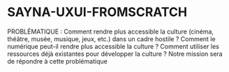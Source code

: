 # SAYNA-UXUI-FROMSCRATCH
PROBLÉMATIQUE : Comment rendre plus accessible la culture (cinéma, théâtre, musée, musique, jeux, etc.) dans un cadre hostile ? Comment le numérique peut-il rendre plus accessible la culture ? Comment utiliser les ressources déjà existantes pour développer la culture ? Notre mission sera de répondre à cette problématique
